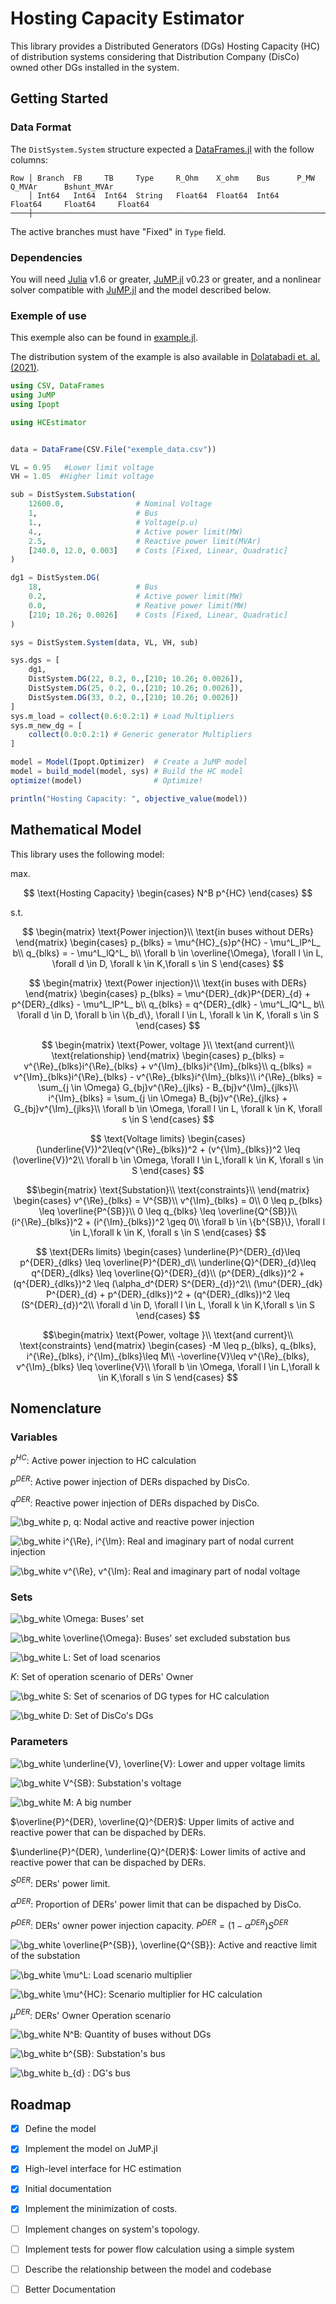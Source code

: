 <!-- INPUT FILE TO README FOR readme2tex! -->

# Hosting Capacity Estimator

This library provides a Distributed Generators (DGs) Hosting Capacity (HC) of distribution systems considering that Distribution Company (DisCo) owned other DGs installed in the system.

## Getting Started

### Data Format

The ```DistSystem.System``` structure expected a [DataFrames.jl](https://dataframes.juliadata.org/stable/) with the follow columns:
```
Row │ Branch  FB     TB     Type     R_Ohm    X_ohm    Bus      P_MW        Q_MVAr      Bshunt_MVAr
    │ Int64   Int64  Int64  String   Float64  Float64  Int64    Float64     Float64     Float64
────┼──────────────────────────────────────────────────────────────────────────────────────────────────
```
The active branches must have "Fixed" in ```Type``` field.

### Dependencies

You will need [Julia](https://julialang.org/) v1.6 or greater, [JuMP.jl](https://jump.dev/)  v0.23 or greater, and a nonlinear solver compatible with [JuMP.jl](https://jump.dev/) and the model described below.

### Exemple of use

This exemple also can be found in [example.jl](example.jl).

The distribution system of the example is also available in [Dolatabadi et. al. (2021)](https://ieeexplore.ieee.org/document/9258930).

```julia
using CSV, DataFrames
using JuMP
using Ipopt

using HCEstimator


data = DataFrame(CSV.File("exemple_data.csv"))

VL = 0.95   #Lower limit voltage
VH = 1.05  #Higher limit voltage

sub = DistSystem.Substation(
    12600.0,                # Nominal Voltage
    1,                      # Bus
    1.,                     # Voltage(p.u)
    4.,                     # Active power limit(MW)
    2.5,                    # Reactive power limit(MVAr)
    [240.0, 12.0, 0.003]    # Costs [Fixed, Linear, Quadratic]
)

dg1 = DistSystem.DG(
    18,                     # Bus
    0.2,                    # Active power limit(MW)
    0.0,                    # Reative power limit(MW)
    [210; 10.26; 0.0026]    # Costs [Fixed, Linear, Quadratic]
)

sys = DistSystem.System(data, VL, VH, sub)

sys.dgs = [
    dg1,
    DistSystem.DG(22, 0.2, 0.,[210; 10.26; 0.0026]),
    DistSystem.DG(25, 0.2, 0.,[210; 10.26; 0.0026]),
    DistSystem.DG(33, 0.2, 0.,[210; 10.26; 0.0026])
]
sys.m_load = collect(0.6:0.2:1) # Load Multipliers
sys.m_new_dg = [
    collect(0.0:0.2:1) # Generic generator Multipliers
]

model = Model(Ipopt.Optimizer)  # Create a JuMP model
model = build_model(model, sys) # Build the HC model
optimize!(model)                # Optimize!

println("Hosting Capacity: ", objective_value(model))
```

## Mathematical Model

This library uses the following model:


$\text{max.        }$ 


$$
\text{Hosting Capacity}
\begin{cases}
N^B p^{HC}
\end{cases}
$$

 
$\text{s.t.        }$


$$
\begin{matrix}
\text{Power injection}\\
\text{in buses without DERs}
\end{matrix}
\begin{cases}
p_{blks} =  \mu^{HC}_{s}p^{HC} - \mu^L_lP^L_ b\\ 
q_{blks} = - \mu^L_lQ^L_ b\\
\forall b \in \overline{\Omega}, \forall l \in L, \forall d \in D, \forall k \in K,\forall s \in S
\end{cases}
$$

$$
\begin{matrix}
\text{Power injection}\\
\text{in buses with DERs}
\end{matrix}
\begin{cases}
p_{blks} = \mu^{DER}_{dk}P^{DER}_{d} + p^{DER}_{dlks} - \mu^L_lP^L_ b\\ 
q_{blks} = q^{DER}_{dlk} - \mu^L_lQ^L_ b\\
\forall d \in D, \forall b \in \{b_d\}, \forall l \in L,  \forall k \in K, \forall s \in S
\end{cases}
$$

$$
\begin{matrix}
\text{Power, voltage }\\
\text{and current}\\
\text{relationship}
\end{matrix}
\begin{cases}
p_{blks} = v^{\Re}_{blks}i^{\Re}_{blks} + v^{\Im}_{blks}i^{\Im}_{blks}\\ 
q_{blks} = v^{\Im}_{blks}i^{\Re}_{blks} - v^{\Re}_{blks}i^{\Im}_{blks}\\
i^{\Re}_{blks} = \sum_{j \in \Omega} G_{bj}v^{\Re}_{jlks} - B_{bj}v^{\Im}_{jlks}\\
i^{\Im}_{blks} = \sum_{j \in \Omega} B_{bj}v^{\Re}_{jlks} + G_{bj}v^{\Im}_{jlks}\\
\forall b \in \Omega, \forall l \in L, \forall k \in K, \forall s \in S
\end{cases}
$$


$$
\text{Voltage limits}
\begin{cases}
(\underline{V})^2\leq(v^{\Re}_{blks})^2 + (v^{\Im}_{blks})^2 \leq (\overline{V})^2\\
\forall b \in \Omega, \forall l \in L,\forall k \in K, \forall s \in S
\end{cases}
$$

$$\begin{matrix}
\text{Substation}\\
\text{constraints}\\
\end{matrix}
\begin{cases}
v^{\Re}_{blks} = V^{SB}\\
v^{\Im}_{blks} = 0\\
0 \leq p_{blks} \leq \overline{P^{SB}}\\
0 \leq q_{blks} \leq \overline{Q^{SB}}\\
(i^{\Re}_{blks})^2 + (i^{\Im}_{blks})^2 \geq 0\\
\forall b \in \{b^{SB}\}, \forall l \in L,\forall k \in K, \forall s \in S
\end{cases}
$$

$$
\text{DERs limits}
\begin{cases}
\underline{P}^{DER}_{d}\leq p^{DER}_{dlks} \leq \overline{P}^{DER}_d\\
\underline{Q}^{DER}_{d}\leq q^{DER}_{dlks} \leq \overline{Q}^{DER}_{d}\\
(p^{DER}_{dlks})^2 + (q^{DER}_{dlks})^2 \leq (\alpha_d^{DER} S^{DER}_{d})^2\\
(\mu^{DER}_{dk} P^{DER}_{d} + p^{DER}_{dlks})^2 + (q^{DER}_{dlks})^2 \leq (S^{DER}_{d})^2\\
\forall d \in D, \forall l \in L, \forall k \in K,\forall s \in S
\end{cases}
$$

$$\begin{matrix}
\text{Power, voltage }\\
\text{and current}\\
\text{constraints}
\end{matrix}
\begin{cases}
-M \leq p_{blks}, q_{blks}, i^{\Re}_{blks}, i^{\Im}_{blks}\leq M\\
-\overline{V}\leq v^{\Re}_{blks}, v^{\Im}_{blks} \leq \overline{V}\\
\forall b \in \Omega, \forall l \in L,\forall k \in K,\forall s \in S
\end{cases}
$$

<!-- $$
\text{Costs}
\begin{cases}
\large?
\end{cases}
$$ -->



## Nomenclature

### Variables

$p^{HC}$: Active power injection to HC calculation

$p^{DER}$: Active power injection of DERs dispached by DisCo.

$q^{DER}$: Reactive power injection of DERs dispached by DisCo.

<img src="https://latex.codecogs.com/svg.image?\bg_white&space;p,&space;q" title="\bg_white p, q" />: Nodal active and reactive power injection

<img src="https://latex.codecogs.com/svg.image?\bg_white&space;i^{\Re},&space;i^{\Im}" title="\bg_white i^{\Re}, i^{\Im}" />: Real and imaginary part of nodal current injection

<img src="https://latex.codecogs.com/svg.image?\bg_white&space;v^{\Re},&space;v^{\Im}" title="\bg_white v^{\Re}, v^{\Im}" />: Real and imaginary part of nodal voltage


### Sets

<img src="https://latex.codecogs.com/svg.image?\bg_white&space;\Omega" title="\bg_white \Omega" />: Buses' set

<img src="https://latex.codecogs.com/svg.image?\bg_white&space;\overline{\Omega}" title="\bg_white \overline{\Omega}" />: Buses' set excluded substation bus

<img src="https://latex.codecogs.com/svg.image?\bg_white&space;L" title="\bg_white L" />: Set of load scenarios

$K$: Set of operation scenario of DERs' Owner

<img src="https://latex.codecogs.com/svg.image?\bg_white&space;S" title="\bg_white S" />: Set of scenarios of DG types for HC calculation

<img src="https://latex.codecogs.com/svg.image?\bg_white&space;D" title="\bg_white D" />: Set of DisCo's DGs

### Parameters

<img src="https://latex.codecogs.com/svg.image?\bg_white&space;\underline{V},&space;\overline{V}" title="\bg_white \underline{V}, \overline{V}" />: Lower and upper voltage limits

<img src="https://latex.codecogs.com/svg.image?\bg_white&space;V^{SB}" title="\bg_white V^{SB}" />: Substation's voltage

<img src="https://latex.codecogs.com/svg.image?\bg_white&space;M" title="\bg_white M" />: A big number

$\overline{P}^{DER}, \overline{Q}^{DER}$: Upper limits of active and reactive power that can be dispached by DERs.

$\underline{P}^{DER}, \underline{Q}^{DER}$: Lower limits of active and reactive power that can be dispached by DERs.

$S^{DER}$: DERs' power limit.

$\alpha^{DER}$: Proportion of DERs' power limit that can be dispached by DisCo.

$P^{DER}$: DERs' owner power injection capacity. $P^{DER} = (1 - \alpha^{DER})S^{DER}$

<img src="https://latex.codecogs.com/svg.image?\bg_white&space;\overline{P^{SB}},&space;\overline{Q^{SB}}" title="\bg_white \overline{P^{SB}}, \overline{Q^{SB}}" />: Active and reactive limit of the substation

<img src="https://latex.codecogs.com/svg.image?\bg_white&space;\mu^L" title="\bg_white \mu^L" />: Load scenario multiplier

<img src="https://latex.codecogs.com/svg.image?\bg_white&space;\mu^{HC}" title="\bg_white \mu^{HC}" />: Scenario multiplier for HC calculation

$\mu^{DER}$: DERs' Owner Operation scenario

<img src="https://latex.codecogs.com/svg.image?\bg_white&space;N^B" title="\bg_white N^B" />: Quantity of buses without DGs

<img src="https://latex.codecogs.com/svg.image?\bg_white&space;b^{SB}" title="\bg_white b^{SB}" />: Substation's bus

<img src="https://latex.codecogs.com/svg.image?\bg_white&space;b_{d}" title="\bg_white b_{d}" /> : DG's bus

## Roadmap

- [x] Define the model

- [x] Implement the model on JuMP.jl

- [x] High-level interface for HC estimation

- [x] Initial documentation

- [x] Implement the minimization of costs.

- [ ] Implement changes on system's topology.

- [ ] Implement tests for power flow calculation using a simple system

- [ ] Describe the relationship between the model and codebase

- [ ] Better Documentation